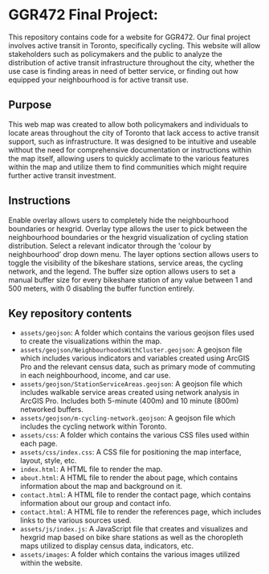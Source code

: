 # GGR472 Final Project:
 
This repository contains code for a website for GGR472. Our final project involves active transit in Toronto, specifically cycling. This website will allow stakeholders such as policymakers and the public to analyze the distribution of active transit infrastructure throughout the city, whether the use case is finding areas in need of better service, or finding out how equipped your neighbourhood is for active transit use. 

## Purpose
This web map was created to allow both policymakers and individuals to locate areas throughout the city of Toronto that lack access to active transit support, such as infrastructure. It was designed to be intuitive and useable without the need for comprehensive documentation or instructions within the map itself, allowing users to quickly acclimate to the various features within the map and utilize them to find communities which might require further active transit investment.

## Instructions 
Enable overlay allows users to completely hide the neighbourhood boundaries or hexgrid. Overlay type allows the user to pick between the neighbourhood boundaries or the hexgrid visualization of cycling station distribution. Select a relevant indicator through the 'colour by neighbourhood’ drop down menu. The layer options section allows users to toggle the visibility of the bikeshare stations, service areas, the cycling network, and the legend. The buffer size option allows users to set a manual buffer size for every bikeshare station of any value between 1 and 500 meters, with 0 disabling the buffer function entirely. 

## Key repository contents
- `assets/geojson`: A folder which contains the various geojson files used to create the visualizations within the map.
- `assets/geojson/NeighbourhoodsWithCluster.geojson`: A geojson file which includes various indicators and variables created using ArcGIS Pro and the relevant census data, such as primary mode of commuting in each neighbourhood, income, and car use. 
- `assets/geojson/StationServiceAreas.geojson`: A geojson file which includes walkable service areas created using network analysis in ArcGIS Pro. Includes both 5-minute (400m) and 10 minute (800m) networked buffers.
- `assets/geojson/m-cycling-network.geojson`: A geojson file which includes the cycling network within Toronto.
- `assets/css`: A folder which contains the various CSS files used within each page.
- `assets/css/index.css`: A CSS file for positioning the map interface, layout, style, etc.
- `index.html`: A HTML file to render the map.
- `about.html`: A HTML file to render the about page, which contains information about the map and background on it.
- `contact.html`: A HTML file to render the contact page, which contains information about our group and contact info.
- `contact.html`: A HTML file to render the references page, which includes links to the various sources used.
- `assets/js/index.js`: A JavaScript file that creates and visualizes and hexgrid map based on bike share stations as well as the choropleth maps utilized to display census data, indicators, etc.
- `assets/images`: A folder which contains the various images utilized within the website.
